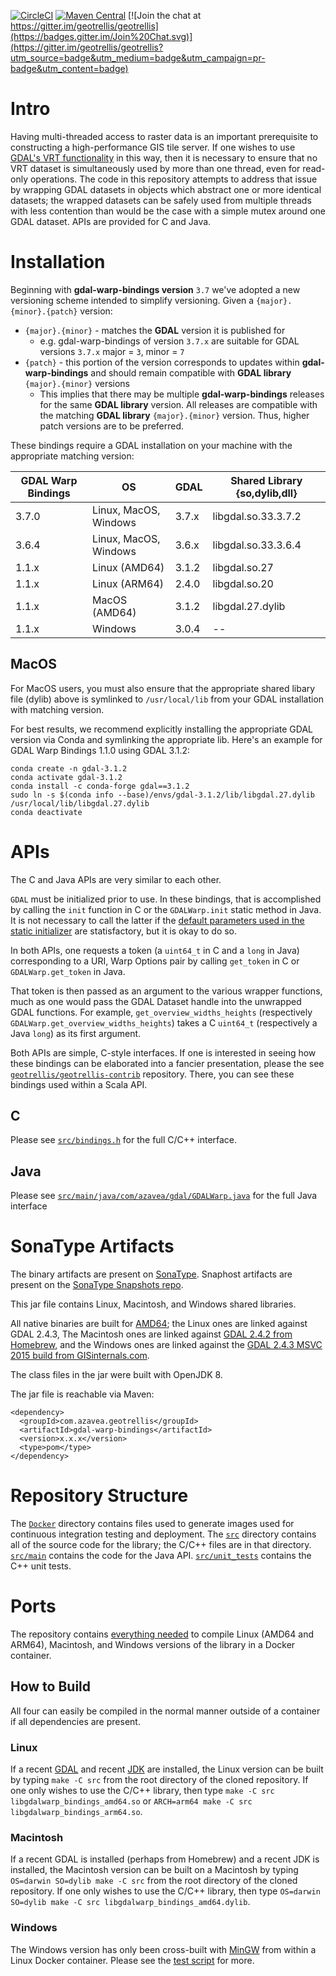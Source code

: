 [![CircleCI](https://circleci.com/gh/geotrellis/gdal-warp-bindings.svg?style=svg)](https://circleci.com/gh/geotrellis/gdal-warp-bindings) [![Maven Central](https://img.shields.io/maven-central/v/com.azavea.geotrellis/gdal-warp-bindings)](https://search.maven.org/artifact/com.azavea.geotrellis/gdal-warp-bindings) [![Join the chat at https://gitter.im/geotrellis/geotrellis](https://badges.gitter.im/Join%20Chat.svg)](https://gitter.im/geotrellis/geotrellis?utm_source=badge&utm_medium=badge&utm_campaign=pr-badge&utm_content=badge)

# Intro #

Having multi-threaded access to raster data is an important prerequisite to constructing a high-performance GIS tile server.
If one wishes to use [GDAL's VRT functionality](https://www.gdal.org/gdal_vrttut.html) in this way, then it is necessary to ensure that no VRT dataset is simultaneously used by more than one thread, even for read-only operations.
The code in this repository attempts to address that issue by wrapping GDAL datasets in objects which abstract one or more identical datasets; the wrapped datasets can be safely used from multiple threads with less contention than would be the case with a simple mutex around one GDAL dataset.
APIs are provided for C and Java.

# Installation #

Beginning with **gdal-warp-bindings version** `3.7` we've adopted a new versioning scheme intended to simplify versioning. Given a `{major}.{minor}.{patch}` version:
* `{major}.{minor}` - matches the **GDAL** version it is published for
  * e.g. gdal-warp-bindings of version `3.7.x` are suitable for GDAL versions `3.7.x` major = `3`, minor = `7`
* `{patch}` - this portion of the version corresponds to updates within **gdal-warp-bindings** and should remain compatible with **GDAL library** `{major}.{minor}` versions
  * This implies that there may be multiple **gdal-warp-bindings** releases for the same **GDAL library** version. All releases are compatible with the matching **GDAL library** `{major}.{minor}` version. Thus, higher patch versions are to be preferred.

These bindings require a GDAL installation on your machine with the appropriate matching version:

| GDAL Warp Bindings | OS                    |  GDAL | Shared Library {so,dylib,dll} |
|--------------------|-----------------------|-------|-------------------------------|
|              3.7.0 | Linux, MacOS, Windows | 3.7.x | libgdal.so.33.3.7.2           |
|              3.6.4 | Linux, MacOS, Windows | 3.6.x | libgdal.so.33.3.6.4           |
|              1.1.x | Linux (AMD64)         | 3.1.2 | libgdal.so.27                 |
|              1.1.x | Linux (ARM64)         | 2.4.0 | libgdal.so.20                 |
|              1.1.x | MacOS (AMD64)         | 3.1.2 | libgdal.27.dylib              |
|              1.1.x | Windows               | 3.0.4 | --                            |

## MacOS ##

For MacOS users, you must also ensure that the appropriate shared libary file (dylib) above is symlinked to `/usr/local/lib` from your GDAL installation with matching version.

For best results, we recommend explicitly installing the appropriate GDAL version via Conda and symlinking the appropriate lib. Here's an example for GDAL Warp Bindings 1.1.0 using GDAL 3.1.2:

```shell
conda create -n gdal-3.1.2
conda activate gdal-3.1.2
conda install -c conda-forge gdal==3.1.2
sudo ln -s $(conda info --base)/envs/gdal-3.1.2/lib/libgdal.27.dylib /usr/local/lib/libgdal.27.dylib
conda deactivate
```

# APIs #

The C and Java APIs are very similar to each other.

`GDAL` must be initialized prior to use.
In these bindings, that is accomplished by calling the `init` function in C or the `GDALWarp.init` static method in Java.
It is not necessary to call the latter if the [default parameters used in the static initializer](https://github.com/geotrellis/gdal-warp-bindings/blob/master/src/main/java/com/azavea/gdal/GDALWarp.java#L72) are statisfactory, but it is okay to do so.

In both APIs, one requests a token (a `uint64_t` in C and a `long` in Java) corresponding to a URI, Warp Options pair by calling `get_token` in C or `GDALWarp.get_token` in Java.

That token is then passed as an argument to the various wrapper functions, much as one would pass the GDAL Dataset handle into the unwrapped GDAL functions.
For example, `get_overview_widths_heights` (respectively `GDALWarp.get_overview_widths_heights`) takes a C `uint64_t` (respectively a Java `long`) as its first argument.

Both APIs are simple, C-style interfaces.
If one is interested in seeing how these bindings can be elaborated into a fancier presentation, please the see [`geotrellis/geotrellis-contrib`](https://github.com/geotrellis/geotrellis-contrib/) repository.
There, you can see these bindings used within a Scala API.

## C ##

Please see [`src/bindings.h`](src/bindings.h) for the full C/C++ interface.

## Java ##

Please see [`src/main/java/com/azavea/gdal/GDALWarp.java`](src/main/java/com/azavea/gdal/GDALWarp.java) for the full Java interface

# SonaType Artifacts #

The binary artifacts are present on [SonaType](https://search.maven.org/artifact/com.azavea.geotrellis/gdal-warp-bindings).
Snaphost artifacts are present on the [SonaType Snapshots repo](https://oss.sonatype.org/content/repositories/snapshots).

This jar file contains Linux, Macintosh, and Windows shared libraries.

All native binaries are built for [AMD64](https://en.wikipedia.org/wiki/X86-64#AMD64); the Linux ones are linked against GDAL 2.4.3, The Macintosh ones are linked against [GDAL 2.4.2 from Homebrew](https://formulae.brew.sh/formula/gdal#default), and the Windows ones are linked against the [GDAL 2.4.3 MSVC 2015 build from GISinternals.com](http://www.gisinternals.com/release.php).

The class files in the jar were built with OpenJDK 8.

The jar file is reachable via Maven:
```
<dependency>
  <groupId>com.azavea.geotrellis</groupId>
  <artifactId>gdal-warp-bindings</artifactId>
  <version>x.x.x</version>
  <type>pom</type>
</dependency>
```

# Repository Structure #

The [`Docker`](Docker) directory contains files used to generate images used for continuous integration testing and deployment.
The [`src`](src) directory contains all of the source code for the library; the C/C++ files are in that directory.
[`src/main`](src/main) contains the code for the Java API.
[`src/unit_tests`](src/unit_tests) contains the C++ unit tests.

# Ports #

The repository contains [everything needed](Docker/Dockerfile.environment) to compile Linux (AMD64 and ARM64), Macintosh, and Windows versions of the library in a Docker container.

## How to Build ##

All four can easily be compiled in the normal manner outside of a container if all dependencies are present.

### Linux ###

If a recent [GDAL](https://www.gdal.org/) and recent [JDK](https://openjdk.java.net/) are installed, the Linux version can be built by typing `make -C src` from the root directory of the cloned repository.
If one only wishes to use the C/C++ library, then type `make -C src libgdalwarp_bindings_amd64.so` or `ARCH=arm64 make -C src libgdalwarp_bindings_arm64.so`.

### Macintosh ###

If a recent GDAL is installed (perhaps from Homebrew) and a recent JDK is installed, the Macintosh version can be built on a Macintosh by typing `OS=darwin SO=dylib make -C src` from the root directory of the cloned repository.
If one only wishes to use the C/C++ library, then type `OS=darwin SO=dylib make -C src libgdalwarp_bindings_amd64.dylib`.

### Windows ###

The Windows version has only been cross-built with [MinGW](http://www.mingw.org/wiki/InstallationHOWTOforMinGW) from within a Linux Docker container.
Please see the [test script](scripts/tests.sh) for more.
